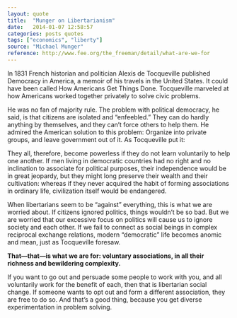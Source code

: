 ```yaml
---
layout: quote
title:  "Munger on Libertarianism"
date:   2014-01-07 12:58:57
categories: posts quotes
tags: ["economics", "liberty"]
source: "Michael Munger"
reference: http://www.fee.org/the_freeman/detail/what-are-we-for
---
```


In 1831 French historian and politician Alexis de Tocqueville published Democracy in America, a memoir of his travels in the United States. It could have been called How Americans Get Things Done. Tocqueville marveled at how Americans worked together privately to solve civic problems.

He was no fan of majority rule. The problem with political democracy, he said, is that citizens are isolated and “enfeebled.” They can do hardly anything by themselves, and they can’t force others to help them. He admired the American solution to this problem: Organize into private groups, and leave government out of it. As Tocqueville put it:

They all, therefore, become powerless if they do not learn voluntarily to help one another. If men living in democratic countries had no right and no inclination to associate for political purposes, their independence would be in great jeopardy, but they might long preserve their wealth and their cultivation: whereas if they never acquired the habit of forming associations in ordinary life, civilization itself would be endangered.

When libertarians seem to be “against” everything, this is what we are worried about. If citizens ignored politics, things wouldn’t be so bad. But we are worried that our excessive focus on politics will cause us to ignore society and each other. If we fail to connect as social beings in complex reciprocal exchange relations, modern “democratic” life becomes anomic and mean, just as Tocqueville foresaw.

<b>That—that—is what we are for: voluntary associations, in all their richness and bewildering complexity.</b>

If you want to go out and persuade some people to work with you, and all voluntarily work for the benefit of each, then that is libertarian social change. If someone wants to opt out and form a different association, they are free to do so. And that’s a good thing, because you get diverse experimentation in problem solving.
